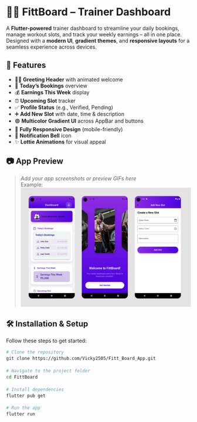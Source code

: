 # 🏋️‍♂️ FittBoard – Trainer Dashboard

A **Flutter-powered** trainer dashboard to streamline your daily bookings, manage workout slots, and track your weekly earnings – all in one place. Designed with a **modern UI**, **gradient themes**, and **responsive layouts** for a seamless experience across devices.




## 🚀 Features
- 🙋‍♂️ **Greeting Header** with animated welcome
- 📅 **Today’s Bookings** overview
- 💰 **Earnings This Week** display
- ⏰ **Upcoming Slot** tracker
- ✅ **Profile Status** (e.g., Verified, Pending)
- ➕ **Add New Slot** with date, time & description
- 🟣 **Multicolor Gradient UI** across AppBar and buttons
- 📱 **Fully Responsive Design** (mobile-friendly)
- 🔔 **Notification Bell** icon
- ✨ **Lottie Animations** for visual appeal



## 📷 App Preview

> _Add your app screenshots or preview GIFs here_  
Example:  
![Dashboard Preview](https://github.com/Vicky2505/Fitt_Board_App/blob/main/images/app_preview.png)



## 🛠️ Installation & Setup

Follow these steps to get started:

```bash
# Clone the repository
git clone https://github.com/Vicky2505/Fitt_Board_App.git

# Navigate to the project folder
cd FittBoard

# Install dependencies
flutter pub get

# Run the app
flutter run
```
